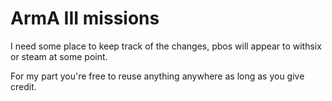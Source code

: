 # ArmA III missions

I need some place to keep track of the changes, pbos will appear to withsix or steam at some point.

For my part you're free to reuse anything anywhere as long as you give credit.
